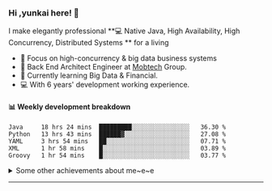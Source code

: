 ### Hi ,yunkai here! :wave: 

I make elegantly professional **💻 Native Java, High Availability, High Concurrency, Distributed Systems ** for a living

* 🧐   Focus on high-concurrency & big data business systems
* 💼   Back End Architect Engineer at [Mobtech](https://www.mob.com/) Group.
* 🌱   Currently learning Big Data & Financial.
* 💻   With 6 years' development working experience.

#### :bar_chart: Weekly development breakdown

<!--START_SECTION:waka-->
```text
Java     18 hrs 24 mins  █████████░░░░░░░░░░░░░░░░   36.30 % 
Python   13 hrs 43 mins  ██████▓░░░░░░░░░░░░░░░░░░   27.08 % 
YAML     3 hrs 54 mins   ██░░░░░░░░░░░░░░░░░░░░░░░   07.71 % 
XML      1 hr 58 mins    █░░░░░░░░░░░░░░░░░░░░░░░░   03.89 % 
Groovy   1 hr 54 mins    █░░░░░░░░░░░░░░░░░░░░░░░░   03.77 % 
```
<!--END_SECTION:waka-->

<details>
  <summary>Some other achievements about me~e~e</summary>
  <br>

* 👑   Some GitHub statistical reports:

<p align="center">
<img align="center" src="https://github-readme-stats.vercel.app/api/top-langs/?username=JanYunkai&hide_langs_below=1&theme=default&line_height=27&layout=compact" />
<img align="center" src="https://github-readme-stats.vercel.app/api?username=JanYunkai&show_icons=true&count_private=true&include_all_commits=true&line_height=21&layout=compact" alt="halfrost's Github Stats" />
<img align="center" src="https://github-profile-trophy.vercel.app/?username=JanYunkai&column=7" alt="JanYunkai's Github Trophy" />
</p>

</details>

---
